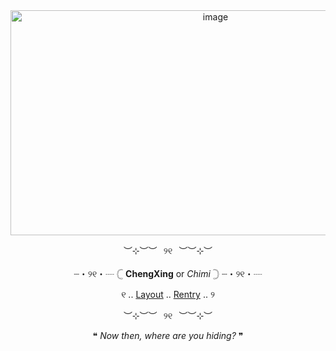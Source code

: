 <div align="center">

<img width="640" height="360" alt="image" src="https://64.media.tumblr.com/5379a8302aedf17070ec26e350e64859/8811aae97a79eb84-62/s1280x1920/7ea5be9858e1f73125282c98273d37480b0d0260.gifv" />

︶⊹︶︶⠀୨୧⠀︶︶⊹︶

┈・୨୧・┈ 𓊆 **ChengXing** or *Chimi* 𓊇 ┈・୨୧・┈

୧ .. [Layout]([https://www.tumblr.com/kiochisato/740420576050626560/%F0%93%82%83-furina-tumblr-layouts-requested-by?source=share](https://www.tumblr.com/rwbylove/781438385467375616/tericula-tumblr-layout-%E0%AB%AE-%E3%81%A5-%F0%96%A5%A6-%E1%83%90-rb-cred?source=shar])) .. [Rentry](https://rentry.co/exploshrimp) .. ୨

︶⊹︶︶⠀୨୧⠀︶︶⊹︶

❝ *Now then, where are you hiding?* ❞




